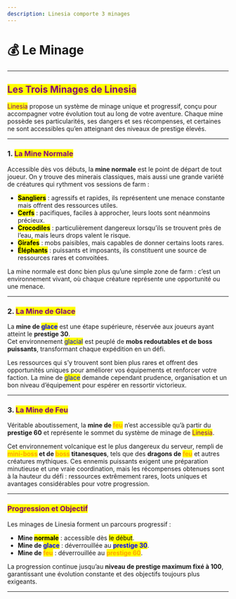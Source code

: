 ```yaml
---
description: Linesia comporte 3 minages
---
```


# 💰 Le Minage

***

## <mark style="color:purple;">Les Trois Minages de Linesia</mark>

<mark style="color:purple;">Linesia</mark> propose un système de minage unique et progressif, conçu pour accompagner votre évolution tout au long de votre aventure. Chaque mine possède ses particularités, ses dangers et ses récompenses, et certaines ne sont accessibles qu’en atteignant des niveaux de prestige élevés.

***

### 1. <mark style="color:purple;">La Mine Normale</mark>

Accessible dès vos débuts, la **mine normale** est le point de départ de tout joueur. On y trouve des minerais classiques, mais aussi une grande variété de créatures qui rythment vos sessions de farm :

* <mark style="color:$warning;">**Sangliers**</mark> : agressifs et rapides, ils représentent une menace constante mais offrent des ressources utiles.
* <mark style="color:$info;">**Cerfs**</mark> : pacifiques, faciles à approcher, leurs loots sont néanmoins précieux.
* <mark style="color:$success;">**Crocodiles**</mark> : particulièrement dangereux lorsqu’ils se trouvent près de l’eau, mais leurs drops valent le risque.
* <mark style="color:$danger;">**Girafes**</mark> : mobs paisibles, mais capables de donner certains loots rares.
* <mark style="color:$primary;">**Éléphants**</mark> : puissants et imposants, ils constituent une source de ressources rares et convoitées.

La mine normale est donc bien plus qu’une simple zone de farm : c’est un environnement vivant, où chaque créature représente une opportunité ou une menace.

***

### 2. <mark style="color:purple;">La Mine de Glace</mark>

La **mine de&#x20;**<mark style="color:blue;">**glace**</mark> est une étape supérieure, réservée aux joueurs ayant atteint le **prestige 30**.\
Cet environnement <mark style="color:blue;">glacial</mark> est peuplé de **mobs redoutables et de boss puissants**, transformant chaque expédition en un défi.

Les ressources qui s’y trouvent sont bien plus rares et offrent des opportunités uniques pour améliorer vos équipements et renforcer votre faction. La mine de <mark style="color:blue;">glace</mark> demande cependant prudence, organisation et un bon niveau d’équipement pour espérer en ressortir victorieux.

***

### 3. <mark style="color:purple;">La Mine de Feu</mark>

Véritable aboutissement, la **mine de&#x20;**<mark style="color:orange;">**feu**</mark> n’est accessible qu’à partir du **prestige 60** et représente le sommet du système de minage de <mark style="color:purple;">Linesia</mark>.

Cet environnement volcanique est le plus dangereux du serveur, rempli de <mark style="color:orange;">**mini-boss**</mark>**&#x20;et de&#x20;**<mark style="color:orange;">**boss**</mark>**&#x20;titanesques**, tels que des **dragons de&#x20;**<mark style="color:orange;">**feu**</mark> et autres créatures mythiques. Ces ennemis puissants exigent une préparation minutieuse et une vraie coordination, mais les récompenses obtenues sont à la hauteur du défi : ressources extrêmement rares, loots uniques et avantages considérables pour votre progression.

***

### <mark style="color:purple;">Progression et Objectif</mark>

Les minages de Linesia forment un parcours progressif :

* **Mine&#x20;**<mark style="color:$info;">**normale**</mark> : accessible dès <mark style="color:$info;">le début</mark>.
* **Mine de&#x20;**<mark style="color:blue;">**glace**</mark> : déverrouillée au <mark style="color:blue;">**prestige 30**</mark>.
* **Mine de&#x20;**<mark style="color:orange;">**feu**</mark> : déverrouillée au <mark style="color:orange;">**prestige 60**</mark>.

La progression continue jusqu’au **niveau de prestige maximum fixé à 100**, garantissant une évolution constante et des objectifs toujours plus exigeants.

***
